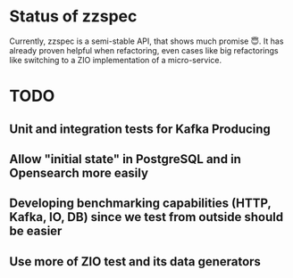 # Status of zzspec

Currently, zzspec is a semi-stable API, that shows much promise 😇.
It has already proven helpful when refactoring, even cases like big refactorings like switching to a ZIO implementation of a micro-service.

# TODO

## Unit and integration tests for Kafka Producing

## Allow "initial state" in PostgreSQL and in Opensearch more easily

## Developing benchmarking capabilities (HTTP, Kafka, IO, DB) since we test from outside should be easier

## Use more of ZIO test and its data generators

